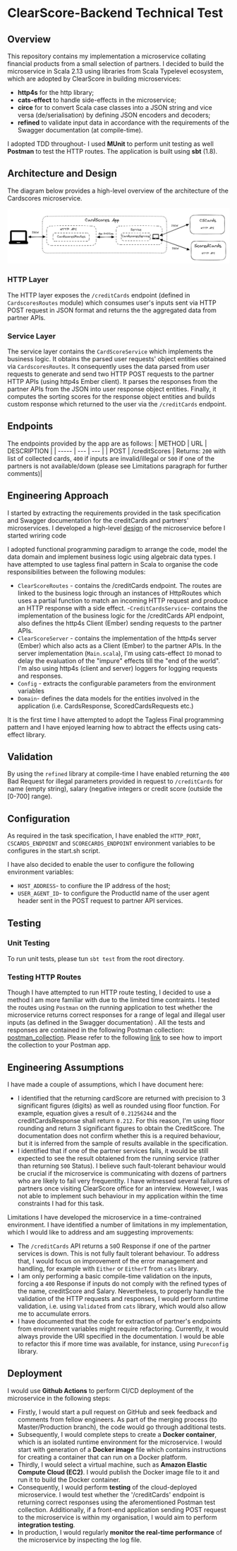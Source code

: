 # ClearScore-Backend Technical Test

## Overview
This repository contains my implementation a microservice collating financial products from a small selection of partners.
I decided to build the microservice in Scala 2.13 using libraries from Scala Typelevel ecosystem, which are adopted by ClearScore in building microservices:
- **http4s** for the http library;
- **cats-effect** to handle side-effects in the microservice;
- **circe** for to convert Scala case classes into a JSON string and vice versa (de/serialisation) by defining JSON encoders and decoders;
- **refined** to validate input data in accordance with the requirements of the Swagger documentation (at compile-time).

I adopted TDD throughout- I used **MUnit** to perform unit testing as well **Postman** to test the HTTP routes. The application is built using **sbt** (1.8).


## Architecture and Design
The diagram below provides a high-level overview of the architecture of the Cardscores microservice.

 ![image](https://github.com/woj-mark/clearscore-backend-homework/blob/main/cardscores/architecture_schematic.JPG)

### HTTP Layer
The HTTP layer exposes the `/creditCards` endpoint (defined in `CardscoresRoutes` module) which consumes user's inputs sent via HTTP POST request in JSON format and returns the the aggregated data from partner APIs. 

### Service Layer
The service layer contains the `CardScoreService` which implements the business logic. It obtains the parsed user requests' object entities obtained via `CardscoresRoutes`. It consequently uses the data parsed from user requests to generate and send two HTTP POST requests to the partner HTTP APIs  (using http4s Ember client). It  parses the responses from the partner APIs from the JSON into user response object entities. Finally, it computes the sorting scores for the response object entities and builds custom response which returned to the user via the `/creditCards` endpoint.


## Endpoints
The endpoints provided by the app are as follows:
| METHOD | URL    | DESCRIPTION    |
| ----- | --- | --- |
| POST | /creditScores   | Returns: `200` with list of collected cards, `400` if inputs are invalid/illegal or `500` if one of the partners is not available/down (please see Limitations paragraph for further comments)|

## Engineering Approach 
I started by extracting the requirements provided in the task specification and Swagger documentation for the creditCards and partners' microservices. I developed a high-level [design](Requirements&Design/Untitled-2023-02-19-1637.excalidraw.png) of the microservice before I started wriring code

I adopted functional programming paradigm to arrange the code, model the data domain and implement business logic using algebraic data types. I have attempted to use tagless final pattern in Scala to organise the code responsibilities between the following modules:
- `ClearScoreRoutes` - contains the /creditCards endpoint. The routes are linked to the business logic through an instances of HttpRoutes which uses a partial function to match an incoming HTTP request and produce an HTTP response with a side effect.
-`CreditCardsService`- contains the  implementation of the business logic for the /creditCards API endpoint, also defines the http4s Client (Ember) sending requests to the partner APIs. 
- `ClearScoreServer` - contains the implementation of the http4s server (Ember) which also acts as a Client (Ember) to the partner APIs. In the  server implementation (`Main.scala`), I'm using cats-effect `IO` monad to delay the evaluation of the "impure" effects till the "end of the world". I'm also using http4s (client and server) loggers for logging requests and responses.
- `Config` - extracts the configurable parameters from the environment variables
- `Domain`- defines the data models for the entities involved in the application (i.e. CardsResponse, ScoredCardsRequests etc.)

It is the first time I have attempted to adopt the Tagless Final programming pattern and I have enjoyed learning how to abtract the effects using cats-effect library. 

## Validation 
By using the `refined` library at compile-time I have enabled returning the `400` Bad Request for illegal parameters provided in request to `/creditCards` for name (empty string), salary (negative integers or credit score (outside the  [0-700] range).

## Configuration
As required in the task specification, I have enabled the `HTTP_PORT`, `CSCARDS_ENDPOINT` and `SCORECARDS_ENDPOINT` environment variables to be configures in the start.sh script.

I have also decided to enable the user to configure the following environment variables:
- `HOST_ADDRESS`- to confiure the IP address of the host; 
- `USER_AGENT_ID`-  to configure the ProductId name of the user agent header sent in the POST request to partner API services.


## Testing
### Unit Testing
To run unit tests, please tun `sbt test` from the root directory.

### Testing HTTP Routes
Though I have attempted to run HTTP route testing, I decided to use a method I am more familiar with due to the limited time contraints. I tested the routes using `Postman` on the running application to test whether the microservice returns correct responses for a range of legal and illegal user inputs (as defined in the Swagger documentation) . All the tests and responses are contained in the following Postman collection: [postman_collection](cardscores/creditCards_v3.postman_collection). Please refer to the following [link](https://learning.postman.com/docs/getting-started/importing-and-exporting-data/) to see how to import the collection to your Postman app.

## Engineering Assumptions
I have made a couple of assumptions, which I have document here:
- I identified that the returning cardScore are returned with precision to 3 significant figures (digits) as well as rounded using floor function. For example, equation gives a result of `0.21256244` and the creditCardsResponse shall return `0.212`. For this reason, I'm using floor rounding and return 3 significant figures to obtain the CreditScore. The documentation does not confirm whether this is a required behaviour, but it is inferred from the sample of results available in the specification.
- I identified that if one of the partner services fails, it would be still expected to see the result obtaiened from the running service (rather than returning `500` Status). I believe such fault-tolerant behaviour would be crucial  if the microservice is communicating with dozens of partners who are likely to fail very frequentlty. I have witnessed several failures of partners once visiting ClearScore office for an interview. However, I was not able to implement such behaviour in my application within the time constraints I had for this task. 

Limitations
I have developed the microservice in a time-contrained environment. I have identified a number of limitations in my implementation, which I would like to address and am suggesting improvements:
- The `/creditCards` API returns a `50`0 Response if one of the partner services is down. This is not fully fault tolerant behaviour. To address that, I would focus on improvement of the error management and handling, for example with `Either` or `EitherT` from `cats` library. 
- I am only performing  a basic compile-time validation on the inputs, forcing a `400` Response if inputs do not comply with the refined types of the name, creditScore and Salary. Nevertheless, to properly handle the validation of the HTTP requests and responses, I would perform runtime validation, i.e. using `Validated` from `cats` library, which would also allow me to accumulate errors.
- I have documented that the code for extraction of partner's endpoints from environment variables might require refactoring. Currently, it would always provide the URI specified in the documentation. I would be able to refactor this if more time was available, for instance,  using `Pureconfig` library.


## Deployment 
I would use **Github Actions** to perform CI/CD deployment of the microservice in the following steps:
- Firstly, I would start a pull request on GitHub and seek feedback and comments from fellow engineers. As part of the merging process (to Master/Production branch), the code would go through additional tests.
- Subsequently, I would complete steps to create a **Docker container**, which is an isolated runtime environment for the microservice. I would start with generation of a **Docker image** file which contains instructions for creating a container that can run on a Docker platform.
- Thirdly, I would select a virtual machine, such as  **Amazon Elastic Compute Cloud (EC2)**. I would publish the Docker image file to it and run it to build the Docker container.
- Consequently, I would perform **testing** of the cloud-deployed microservice. I would test whether the '/creditCards' endpoint is returning correct responses using the aferomentioned Postman test collection. Additionally, if a front-end application sending POST request to the microservice is within my organisation, I would aim to perform **integration testing**.
- In production, I would regularly **monitor the real-time performance** of the microservice by inspecting the log file. 


